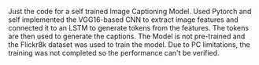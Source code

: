 Just the code for a self trained Image Captioning Model.
Used Pytorch and self implemented the VGG16-based CNN to extract image features and connected it to an LSTM to generate tokens from the features. The tokens are then used to generate the captions. 
The Model is not pre-trained and the Flickr8k dataset was used to train the model. Due to PC limitations, the training was not completed so the performance can't be verified.
